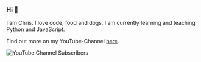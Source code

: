 ### Hi 👋

I am Chris. I love code, food and dogs. I am currently learning and teaching Python and JavaScript.

Find out more on my YouTube-Channel [here](https://www.youtube.com/c/programmieren).

![YouTube Channel Subscribers](https://img.shields.io/youtube/channel/subscribers/UC0faHRYVxDn7chW573SSh8A?style=social)

<!--
**chrischma/chrischma** is a ✨ _special_ ✨ repository because its `README.md` (this file) appears on your GitHub profile.

Here are some ideas to get you started:

- 🔭 I’m currently working on ...
- 🌱 I’m currently learning ...
- 👯 I’m looking to collaborate on ...
- 🤔 I’m looking for help with ...
- 💬 Ask me about ...
- 📫 How to reach me: ...
- 😄 Pronouns: ...
- ⚡ Fun fact: ...
-->

